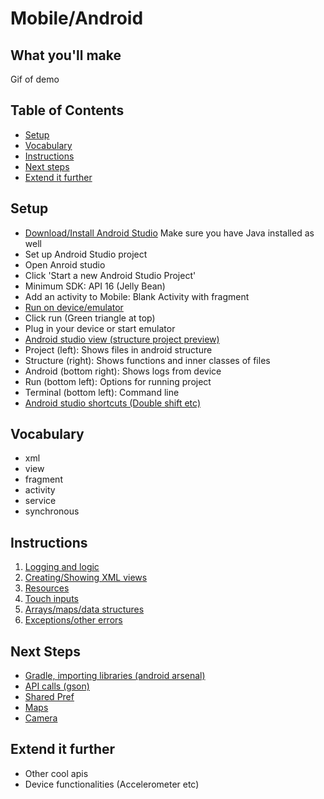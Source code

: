 # Mobile/Android

## What you'll make
Gif of demo

## Table of Contents
- [Setup](#setup)
- [Vocabulary](#vocabulary)
- [Instructions](#instructions)
- [Next steps](#next-steps)
- [Extend it further](#extend-it-further)

## Setup
- [Download/Install Android Studio](http://developer.android.com/sdk/installing/index.html) Make sure you have Java installed as well
- Set up Android Studio project
 - Open Anroid studio
 - Click 'Start a new Android Studio Project'
 - Minimum SDK: API 16 (Jelly Bean)
 - Add an activity to Mobile: Blank Activity with fragment
- [Run on device/emulator](#)
 - Click run (Green triangle at top)
 - Plug in your device or start emulator
- [Android studio view (structure project preview)](#)
 - Project (left): Shows files in android structure
 - Structure (right): Shows functions and inner classes of files
 - Android (bottom right): Shows logs from device
 - Run (bottom left): Options for running project
 - Terminal (bottom left): Command line
- [Android studio shortcuts (Double shift etc)](#)

## Vocabulary
- xml
- view
- fragment
- activity
- service
- synchronous

## Instructions
1. [Logging and logic](#)
2. [Creating/Showing XML views](#)
3. [Resources](#)
4. [Touch inputs](#)
5. [Arrays/maps/data structures](#)
6. [Exceptions/other errors](#)

## Next Steps
- [Gradle, importing libraries (android arsenal)](#)
- [API calls (gson)](#)
- [Shared Pref](#)
- [Maps](#)
- [Camera](#)

## Extend it further
- Other cool apis
- Device functionalities (Accelerometer etc)